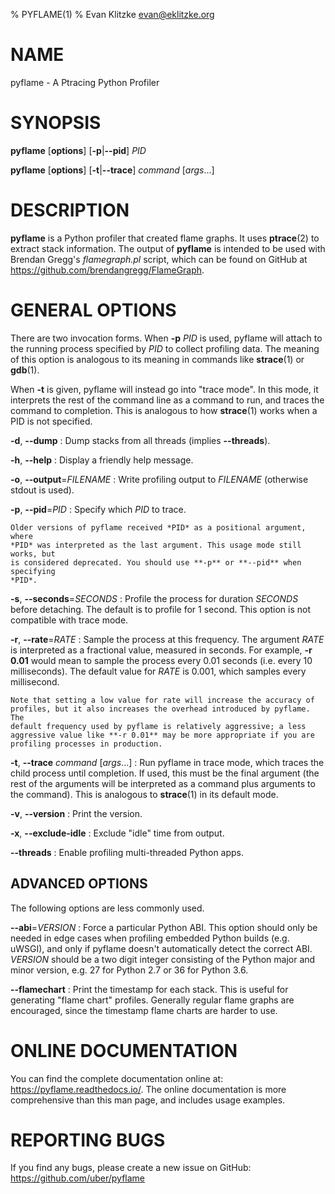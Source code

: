 % PYFLAME(1)
% Evan Klitzke <evan@eklitzke.org>

# NAME

pyflame - A Ptracing Python Profiler

# SYNOPSIS

**pyflame** [**options**] [**-p**|**--pid**] *PID*

**pyflame** [**options**] [**-t**|**--trace**] *command* [*args*...]

# DESCRIPTION

**pyflame** is a Python profiler that created flame graphs. It uses
**ptrace**(2) to extract stack information. The output of **pyflame** is
intended to be used with Brendan Gregg's *flamegraph.pl* script, which can be
found on GitHub at <https://github.com/brendangregg/FlameGraph>.

# GENERAL OPTIONS

There are two invocation forms. When **-p** *PID* is used, pyflame will attach
to the running process specified by *PID* to collect profiling data. The meaning
of this option is analogous to its meaning in commands like **strace**(1) or
**gdb**(1).

When **-t** is given, pyflame will instead go into "trace mode". In this mode,
it interprets the rest of the command line as a command to run, and traces the
command to completion. This is analogous to how **strace**(1) works when a PID
is not specified.

**-d**, **--dump**
:   Dump stacks from all threads (implies **--threads**).

**-h**, **--help**
:   Display a friendly help message.

**-o**, **--output**=*FILENAME*
:   Write profiling output to *FILENAME* (otherwise stdout is used).

**-p**, **--pid**=*PID*
:   Specify which *PID* to trace.

    Older versions of pyflame received *PID* as a positional argument, where
    *PID* was interpreted as the last argument. This usage mode still works, but
    is considered deprecated. You should use **-p** or **--pid** when specifying
    *PID*.

**-s**, **--seconds**=*SECONDS*
:   Profile the process for duration *SECONDS* before detaching. The default is
    to profile for 1 second. This option is not compatible with trace mode.

**-r**, **--rate**=*RATE*
:   Sample the process at this frequency. The argument *RATE* is interpreted as
    a fractional value, measured in seconds. For example, **-r 0.01** would mean
    to sample the process every 0.01 seconds (i.e. every 10 milliseconds). The
    default value for *RATE* is 0.001, which samples every millisecond.

    Note that setting a low value for rate will increase the accuracy of
    profiles, but it also increases the overhead introduced by pyflame. The
    default frequency used by pyflame is relatively aggressive; a less
    aggressive value like **-r 0.01** may be more appropriate if you are
    profiling processes in production.

**-t**, **--trace** *command* [*args*...]
:   Run pyflame in trace mode, which traces the child process until completion.
    If used, this must be the final argument (the rest of the arguments will be
    interpreted as a command plus arguments to the command). This is analogous
    to **strace**(1) in its default mode.

**-v**, **--version**
:   Print the version.

**-x**, **--exclude-idle**
:   Exclude "idle" time from output.

**--threads**
:   Enable profiling multi-threaded Python apps.

## ADVANCED OPTIONS

The following options are less commonly used.

**--abi**=*VERSION*
:   Force a particular Python ABI. This option should only be needed in edge
    cases when profiling embedded Python builds (e.g. uWSGI), and only if
    pyflame doesn't automatically detect the correct ABI. *VERSION* should be a
    two digit integer consisting of the Python major and minor version, e.g. 27
    for Python 2.7 or 36 for Python 3.6.

**--flamechart**
:   Print the timestamp for each stack. This is useful for generating "flame
    chart" profiles. Generally regular flame graphs are encouraged, since the
    timestamp flame charts are harder to use.

# ONLINE DOCUMENTATION

You can find the complete documentation online
at: <https://pyflame.readthedocs.io/>. The online documentation is more
comprehensive than this man page, and includes usage examples.

# REPORTING BUGS

If you find any bugs, please create a new issue on
GitHub: <https://github.com/uber/pyflame>
